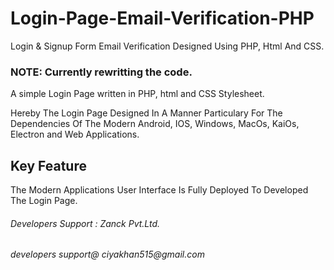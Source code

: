 # Login-Page-Email-Verification-PHP
Login & Signup Form Email Verification Designed Using PHP, Html And CSS. 

### NOTE: Currently rewritting the code.
A simple Login Page written in PHP, html and CSS Stylesheet.

Hereby The Login Page Designed In A Manner Particulary For The Dependencies Of The Modern Android, IOS, Windows, MacOs, KaiOs, Electron and Web Applications.

## Key Feature
The Modern Applications User Interface Is Fully Deployed To Developed The Login Page.

###### Developers Support : Zanck Pvt.Ltd.
_developers support@ ciyakhan515@gmail.com_
